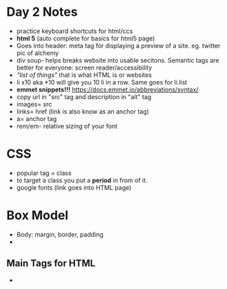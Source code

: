 # Day 2 Notes

* practice keyboard shortcuts for html/ccs 
* **html 5** (auto complete for basics for html5 page)
* Goes into header: meta tag for displaying a preview of a site. eg. twitter pic of alchemy
* div soup- helps breaks website into usable  secitons. Semantic tags are better for everyone: screen reader/accessibility
* _"list of things"_ that is what HTML is or websites
* li x10 aka *10 will give you 10 li in a row. Same goes for li.list
* **emmet snippets!!!**
https://docs.emmet.io/abbreviations/syntax/
* copy url in "src" tag and description in "alt" tag
* images= src
* links= href (link is also know as an anchor tag)
* a= anchor tag
* rem/em- relative sizing of your font


# CSS
* popular tag = class
* to target a class you put a **period** in from of it.
* google fonts (link goes into HTML page)

# Box Model
* Body: margin, border, padding
* 



## Main Tags for HTML
*
